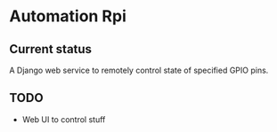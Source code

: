 Automation Rpi
===============

Current status
---------------
A Django web service to remotely control state of specified GPIO pins.

TODO
----
* Web UI to control stuff
